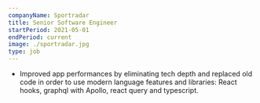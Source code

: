```yaml
---
companyName: Sportradar
title: Senior Software Engineer
startPeriod: 2021-05-01
endPeriod: current
image: ./sportradar.jpg
type: job
---
```


- Improved app performances by eliminating tech depth and replaced old code in order to use modern language features and libraries: React hooks, graphql with Apollo, react query and typescript.
